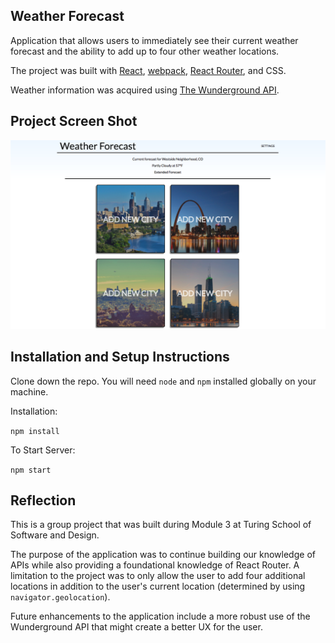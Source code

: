 ## Weather Forecast

Application that allows users to immediately see their current weather forecast and the ability to add up to four other weather locations.

The project was built with [React](https://facebook.github.io/react/), [webpack](https://webpack.github.io/), [React Router](https://github.com/ReactTraining/react-router), and CSS.

Weather information was acquired using [The Wunderground API](https://www.wunderground.com/weather/api/).

## Project Screen Shot

![Landing Page](public/styles/images/screenshot.png)

## Installation and Setup Instructions

Clone down the repo. You will need `node` and `npm` installed globally on your machine.  

Installation:

`npm install`   

To Start Server:

`npm start`  

## Reflection

This is a group project that was built during Module 3 at Turing School of Software and Design.

The purpose of the application was to continue building our knowledge of APIs while also providing a foundational knowledge of React Router. A limitation to the project was to only allow the user to add four additional locations in addition to the user's current location (determined by using `navigator.geolocation`).

Future enhancements to the application include a more robust use of the Wunderground API that might create a better UX for the user.
